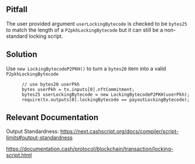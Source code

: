 ## Pitfall

The user provided argument `userLockingBytecode` is checked to be `bytes25` to match the length of a `P2pkhLockingBytecode` but it can still be a non-standard locking script.

## Solution

Use `new LockingBytecodeP2PKH()` to turn a `bytes20` item into a valid `P2pkhLockingBytecode`

```solidity
      // use bytes20 userPkh
      bytes userPkh = tx.inputs[0].nftCommitment;
      bytes25 userLockingBytecode = new LockingBytecodeP2PKH(userPkh);
      require(tx.outputs[0].lockingBytecode == payoutLockingBytecode);
```

## Relevant Documentation

Output Standardness:
https://next.cashscript.org/docs/compiler/script-limits#output-standardness

https://documentation.cash/protocol/blockchain/transaction/locking-script.html